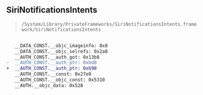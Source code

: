 ## SiriNotificationsIntents

> `/System/Library/PrivateFrameworks/SiriNotificationsIntents.framework/SiriNotificationsIntents`

```diff

   __DATA_CONST.__objc_imageinfo: 0x8
   __DATA_CONST.__objc_selrefs: 0x2a8
   __AUTH_CONST.__auth_got: 0x13b8
-  __AUTH_CONST.__auth_ptr: 0xbd8
+  __AUTH_CONST.__auth_ptr: 0xb98
   __AUTH_CONST.__const: 0x27e0
   __AUTH_CONST.__objc_const: 0x5310
   __AUTH.__objc_data: 0x528

```
